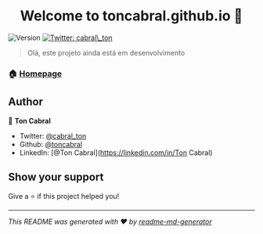 <h1 align="center">Welcome to toncabral.github.io 👋</h1>
<p>
  <img alt="Version" src="https://img.shields.io/badge/version-0.0.1-blue.svg?cacheSeconds=2592000" />
  <a href="https://twitter.com/cabral\_ton" target="_blank">
    <img alt="Twitter: cabral\_ton" src="https://img.shields.io/twitter/follow/cabral\_ton.svg?style=social" />
  </a>
</p>

> Olá, este projeto ainda está em desenvolvimento

### 🏠 [Homepage](https://toncabral.github.io/)

## Author

👤 **Ton Cabral**

* Twitter: [@cabral\_ton](https://twitter.com/cabral\_ton)
* Github: [@toncabral](https://github.com/toncabral)
* LinkedIn: [@Ton Cabral](https://linkedin.com/in/Ton Cabral)

## Show your support

Give a ⭐️ if this project helped you!

***
_This README was generated with ❤️ by [readme-md-generator](https://github.com/kefranabg/readme-md-generator)_